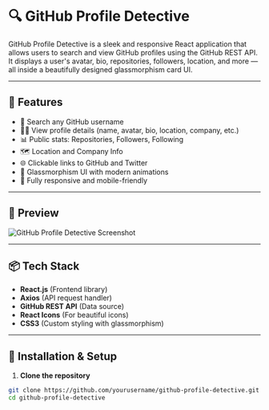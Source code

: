 # 🔍 GitHub Profile Detective

GitHub Profile Detective is a sleek and responsive React application that allows users to search and view GitHub profiles using the GitHub REST API. It displays a user's avatar, bio, repositories, followers, location, and more — all inside a beautifully designed glassmorphism card UI.

---

## 🚀 Features

- 🔎 Search any GitHub username
- 🧑‍💻 View profile details (name, avatar, bio, location, company, etc.)
- 📊 Public stats: Repositories, Followers, Following
- 🗺️ Location and Company Info
- 🌐 Clickable links to GitHub and Twitter
- 🌈 Glassmorphism UI with modern animations
- 📱 Fully responsive and mobile-friendly

---

## 📸 Preview

![GitHub Profile Detective Screenshot](./screenshot.png) <!-- Add your image here if available -->

---

## 📦 Tech Stack

- **React.js** (Frontend library)
- **Axios** (API request handler)
- **GitHub REST API** (Data source)
- **React Icons** (For beautiful icons)
- **CSS3** (Custom styling with glassmorphism)

---

## 🔧 Installation & Setup

1. **Clone the repository**

```bash
git clone https://github.com/yourusername/github-profile-detective.git
cd github-profile-detective
